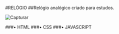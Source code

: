 #RELÓGIO
##Relógio analógico criado para estudos.

![Capturar](https://user-images.githubusercontent.com/104536443/185722602-c8f71e24-9070-468f-bef3-4a89696bbcb3.PNG)

###• HTML
###• CSS 
###• JAVASCRIPT
